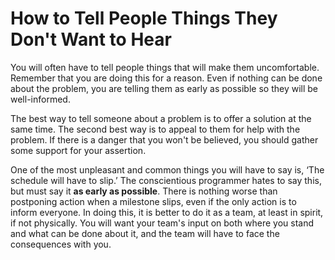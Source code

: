 # How to Tell People Things They Don't Want to Hear

You will often have to tell people things that will make them uncomfortable. Remember that you are doing this for a reason. Even if nothing can be done about the problem, you are telling them as early as possible so they will be well-informed.

The best way to tell someone about a problem is to offer a solution at the same time. The second best way is to appeal to them for help with the problem. If there is a danger that you won't be believed, you should gather some support for your assertion.

One of the most unpleasant and common things you will have to say is, ‘The schedule will have to slip.’ The conscientious programmer hates to say this, but must say it **as early as possible**. There is nothing worse than postponing action when a milestone slips, even if the only action is to inform everyone. In doing this, it is better to do it as a team, at least in spirit, if not physically. You will want your team's input on both where you stand and what can be done about it, and the team will have to face the consequences with you.
